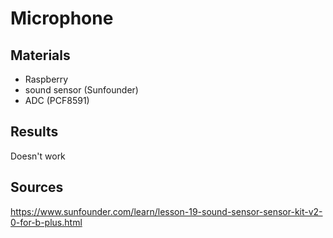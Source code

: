 # Microphone

## Materials
 - Raspberry
 - sound sensor (Sunfounder)
 - ADC (PCF8591)

 ## Results
 Doesn't work


 ## Sources
 https://www.sunfounder.com/learn/lesson-19-sound-sensor-sensor-kit-v2-0-for-b-plus.html